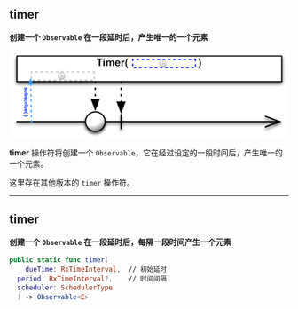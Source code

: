 ## timer

**创建一个 `Observable` 在一段延时后，产生唯一的一个元素**

![](/assets/Operator/Operators/timer.png)

**timer** 操作符将创建一个 `Observable`，它在经过设定的一段时间后，产生唯一的一个元素。

这里存在其他版本的 `timer` 操作符。


----

## timer

**创建一个 `Observable` 在一段延时后，每隔一段时间产生一个元素**

```swift
public static func timer(
  _ dueTime: RxTimeInterval,  // 初始延时
  period: RxTimeInterval?,    // 时间间隔
  scheduler: SchedulerType
  ) -> Observable<E>
```
